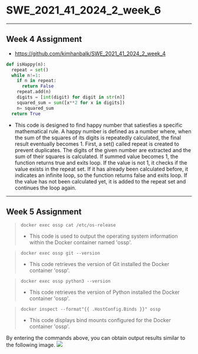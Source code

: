 # SWE_2021_41_2024_2_week_6

---

## Week 4 Assignment

* https://github.com/kimhanbalk/SWE_2021_41_2024_2_week_4

```python
def isHappy(n):
  repeat = set()
  while n!=1:
    if n in repeat:
      return False
    repeat.add(n)
    digits = [int(digit) for digit in str(n)]
    squared_sum = sum([x**2 for x in digits])
    n= squared_sum
  return True
```

* This code is designed to find happy number that satiesfies a specific mathematical rule. A happy number is defined as a number where, when the sum of the squares of its digits is repeatedly calculated, the final result eventually becomes 1.
First, a set() called repeat is created to prevent duplicates. The digits of the given number are extracted and the sum of their squares is calculated. If summed value becomes 1, the function returns true and exits loop. If the value is not 1, it checks if the value exists in the repeat set. If it has already been calculated before, it indicates an infinite loop, so the function returns false and exits loop. If the value has not been calculated yet, it is added to the repeat set and continues the loop again.

---

## Week 5 Assignment
>```
> docker exec ossp cat /etc/os-release
>```
> * This code is used to output the operating system information within the Docker container named 'ossp'.

>```
> docker exec ossp git --version
>```
> * This code retrieves the version of Git installed the Docker container 'ossp'.

>```
> docker exec ossp python3 --version
>```
> * This code retrieves the version of Python installed the Docker container 'ossp'.

>```
> docker inspect --format"{{ .HostConfig.Binds }}" ossp
>```
> * This code displays bind mounts configured for the Docker container 'ossp'.

By entering the commands above, you can obtain output results similar to the following image.
![]("C:/Users/kimha/OneDrive/사진/Week5_Assignment_2020310852_KimHanBalk.png")
